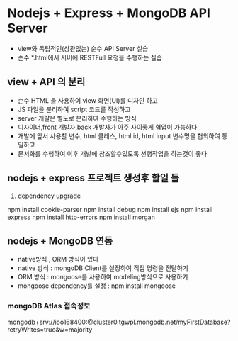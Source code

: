 # Nodejs + Express + MongoDB API Server

- view와 독립적인(상관없는) 순수 API Server 실습
- 순수 \*.html에서 서버에 RESTFull 요청을 수행하는 실습

## view + API 의 분리

- 순수 HTML 을 사용하여 view 화면(UI)를 디자인 하고
- JS 파일을 분리하여 script 코드를 작성하고
- server 개발은 별도로 분리하여 수행하는 방식
- 디자이너,front 개발자,back 개발자가 아주 사이좋게 협업이 가능하다
- 개발에 앞서 사용할 변수, html 클래스, html id, html input 변수명을 협의하여 통일하고
- 문서화를 수행하여 이후 개발에 참조할수있도록 선행작업을 하는것이 좋다

## nodejs + express 프로젝트 생성후 할일 들

1. dependency upgrade

npm install cookie-parser
npm install debug
npm install ejs
npm install express
npm install http-errors
npm install morgan

## nodejs + MongoDB 연동

- native방식 , ORM 방식이 있다
- native 방식 : mongoDB Client를 설정하여 직접 명령을 전달하기
- ORM 방식 : mongoose를 사용하여 modeling방식으로 사용하기
- mongoose dependency를 설정 : npm install mongoose

### mongoDB Atlas 접속정보

mongodb+srv://ioo168400:<password>@cluster0.tgwpl.mongodb.net/myFirstDatabase?retryWrites=true&w=majority
